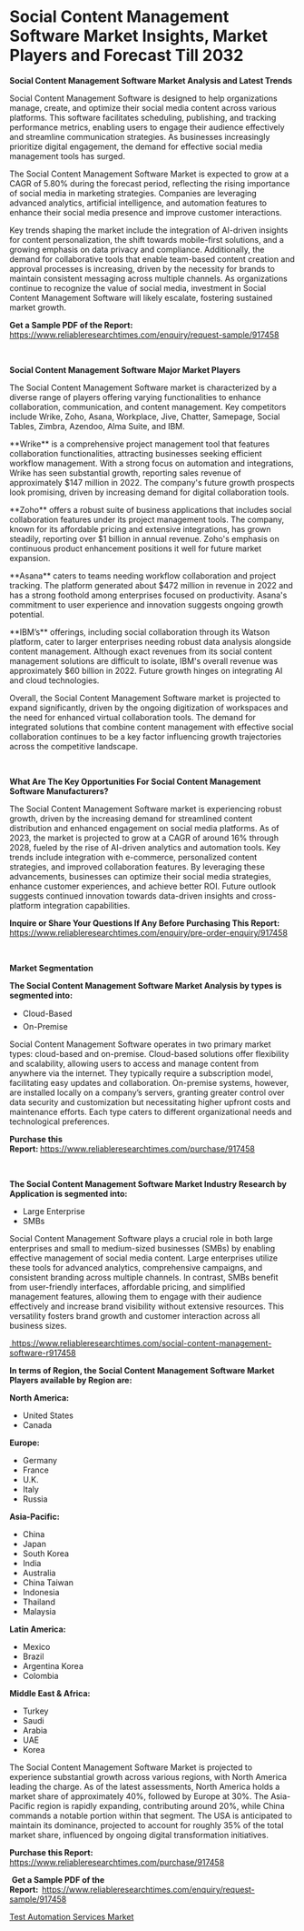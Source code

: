 <p><h1>Social Content Management Software Market Insights, Market Players and Forecast Till 2032</h1></p><p><strong>Social Content Management Software Market Analysis and Latest Trends</strong></p>
<p><p>Social Content Management Software is designed to help organizations manage, create, and optimize their social media content across various platforms. This software facilitates scheduling, publishing, and tracking performance metrics, enabling users to engage their audience effectively and streamline communication strategies. As businesses increasingly prioritize digital engagement, the demand for effective social media management tools has surged.</p><p>The Social Content Management Software Market is expected to grow at a CAGR of 5.80% during the forecast period, reflecting the rising importance of social media in marketing strategies. Companies are leveraging advanced analytics, artificial intelligence, and automation features to enhance their social media presence and improve customer interactions. </p><p>Key trends shaping the market include the integration of AI-driven insights for content personalization, the shift towards mobile-first solutions, and a growing emphasis on data privacy and compliance. Additionally, the demand for collaborative tools that enable team-based content creation and approval processes is increasing, driven by the necessity for brands to maintain consistent messaging across multiple channels. As organizations continue to recognize the value of social media, investment in Social Content Management Software will likely escalate, fostering sustained market growth.</p></p>
<p><strong>Get a Sample PDF of the Report:&nbsp;</strong> <a href="https://www.reliableresearchtimes.com/enquiry/request-sample/917458?utm_campaign=2938&utm_medium=2&utm_source=Github&utm_content=ia&utm_term=05032025&utm_id=social-content-management-software">https://www.reliableresearchtimes.com/enquiry/request-sample/917458</a></p>
<p>&nbsp;</p>
<p><strong>Social Content Management Software Major Market Players</strong></p>
<p><p>The Social Content Management Software market is characterized by a diverse range of players offering varying functionalities to enhance collaboration, communication, and content management. Key competitors include Wrike, Zoho, Asana, Workplace, Jive, Chatter, Samepage, Social Tables, Zimbra, Azendoo, Alma Suite, and IBM.</p><p>**Wrike** is a comprehensive project management tool that features collaboration functionalities, attracting businesses seeking efficient workflow management. With a strong focus on automation and integrations, Wrike has seen substantial growth, reporting sales revenue of approximately $147 million in 2022. The company's future growth prospects look promising, driven by increasing demand for digital collaboration tools.</p><p>**Zoho** offers a robust suite of business applications that includes social collaboration features under its project management tools. The company, known for its affordable pricing and extensive integrations, has grown steadily, reporting over $1 billion in annual revenue. Zoho's emphasis on continuous product enhancement positions it well for future market expansion.</p><p>**Asana** caters to teams needing workflow collaboration and project tracking. The platform generated about $472 million in revenue in 2022 and has a strong foothold among enterprises focused on productivity. Asana's commitment to user experience and innovation suggests ongoing growth potential.</p><p>**IBM’s** offerings, including social collaboration through its Watson platform, cater to larger enterprises needing robust data analysis alongside content management. Although exact revenues from its social content management solutions are difficult to isolate, IBM's overall revenue was approximately $60 billion in 2022. Future growth hinges on integrating AI and cloud technologies.</p><p>Overall, the Social Content Management Software market is projected to expand significantly, driven by the ongoing digitization of workspaces and the need for enhanced virtual collaboration tools. The demand for integrated solutions that combine content management with effective social collaboration continues to be a key factor influencing growth trajectories across the competitive landscape.</p></p>
<p>&nbsp;</p>
<p><strong>What Are The Key Opportunities For Social Content Management Software Manufacturers?</strong></p>
<p><p>The Social Content Management Software market is experiencing robust growth, driven by the increasing demand for streamlined content distribution and enhanced engagement on social media platforms. As of 2023, the market is projected to grow at a CAGR of around 16% through 2028, fueled by the rise of AI-driven analytics and automation tools. Key trends include integration with e-commerce, personalized content strategies, and improved collaboration features. By leveraging these advancements, businesses can optimize their social media strategies, enhance customer experiences, and achieve better ROI. Future outlook suggests continued innovation towards data-driven insights and cross-platform integration capabilities.</p></p>
<p><strong>Inquire or Share Your Questions If Any Before Purchasing This Report:</strong> <a href="https://www.reliableresearchtimes.com/enquiry/pre-order-enquiry/917458?utm_campaign=2938&utm_medium=2&utm_source=Github&utm_content=ia&utm_term=05032025&utm_id=social-content-management-software">https://www.reliableresearchtimes.com/enquiry/pre-order-enquiry/917458</a></p>
<p>&nbsp;</p>
<p><strong>Market Segmentation</strong></p>
<p><strong>The Social Content Management Software Market Analysis by types is segmented into:</strong></p>
<p><ul><li>Cloud-Based</li><li>On-Premise</li></ul></p>
<p><p>Social Content Management Software operates in two primary market types: cloud-based and on-premise. Cloud-based solutions offer flexibility and scalability, allowing users to access and manage content from anywhere via the internet. They typically require a subscription model, facilitating easy updates and collaboration. On-premise systems, however, are installed locally on a company’s servers, granting greater control over data security and customization but necessitating higher upfront costs and maintenance efforts. Each type caters to different organizational needs and technological preferences.</p></p>
<p><strong>Purchase this Report:&nbsp;</strong><a href="https://www.reliableresearchtimes.com/purchase/917458?utm_campaign=2938&utm_medium=2&utm_source=Github&utm_content=ia&utm_term=05032025&utm_id=social-content-management-software">https://www.reliableresearchtimes.com/purchase/917458</a></p>
<p>&nbsp;</p>
<p><strong>The Social Content Management Software Market Industry Research by Application is segmented into:</strong></p>
<p><ul><li>Large Enterprise</li><li>SMBs</li></ul></p>
<p><p>Social Content Management Software plays a crucial role in both large enterprises and small to medium-sized businesses (SMBs) by enabling effective management of social media content. Large enterprises utilize these tools for advanced analytics, comprehensive campaigns, and consistent branding across multiple channels. In contrast, SMBs benefit from user-friendly interfaces, affordable pricing, and simplified management features, allowing them to engage with their audience effectively and increase brand visibility without extensive resources. This versatility fosters brand growth and customer interaction across all business sizes.</p></p>
<p><a href="https://www.reliableresearchtimes.com/social-content-management-software-r917458?utm_campaign=2938&utm_medium=2&utm_source=Github&utm_content=ia&utm_term=05032025&utm_id=social-content-management-software">&nbsp;https://www.reliableresearchtimes.com/social-content-management-software-r917458</a></p>
<p><strong>In terms of Region, the Social Content Management Software Market Players available by Region are:</strong></p>
<p>
    <p> <strong> North America: </strong>
        <ul>
            <li>United States</li>
            <li>Canada</li>
        </ul>
        </p> 
    <p> <strong> Europe: </strong>
        <ul>
            <li>Germany</li>
            <li>France</li>
            <li>U.K.</li>
            <li>Italy</li>
            <li>Russia</li>
        </ul>
        </p> 
    <p> <strong> Asia-Pacific: </strong>
        <ul>
            <li>China</li>
            <li>Japan</li>
            <li>South Korea</li>
            <li>India</li>
            <li>Australia</li>
            <li>China Taiwan</li>
            <li>Indonesia</li>
            <li>Thailand</li>
            <li>Malaysia</li>
        </ul>
        </p> 
    <p> <strong> Latin America: </strong>
        <ul>
            <li>Mexico</li>
            <li>Brazil</li>
            <li>Argentina Korea</li>
            <li>Colombia</li>
        </ul>
        </p> 
    <p> <strong> Middle East & Africa: </strong>
        <ul>
            <li>Turkey</li>
            <li>Saudi</li>
            <li>Arabia</li>
            <li>UAE</li>
            <li>Korea</li>
        </ul>
    </p>
    </p>
<p><p>The Social Content Management Software Market is projected to experience substantial growth across various regions, with North America leading the charge. As of the latest assessments, North America holds a market share of approximately 40%, followed by Europe at 30%. The Asia-Pacific region is rapidly expanding, contributing around 20%, while China commands a notable portion within that segment. The USA is anticipated to maintain its dominance, projected to account for roughly 35% of the total market share, influenced by ongoing digital transformation initiatives.</p></p>
<p><strong>Purchase this Report: </strong><a href="https://www.reliableresearchtimes.com/purchase/917458?utm_campaign=2938&utm_medium=2&utm_source=Github&utm_content=ia&utm_term=05032025&utm_id=social-content-management-software">https://www.reliableresearchtimes.com/purchase/917458</a></p>
<p>&nbsp;<strong>Get a Sample PDF of the Report:&nbsp;&nbsp;</strong><a href="https://www.reliableresearchtimes.com/enquiry/request-sample/917458?utm_campaign=2938&utm_medium=2&utm_source=Github&utm_content=ia&utm_term=05032025&utm_id=social-content-management-software">https://www.reliableresearchtimes.com/enquiry/request-sample/917458</a></p>
<p><strong></strong></p>
<p><p><a href="https://github.com/zupankocka/Market-Research-Report-List-1/blob/main/test-automation-services-market.md?utm_campaign=2938&utm_medium=2&utm_source=Github&utm_content=ia&utm_term=05032025&utm_id=social-content-management-software">Test Automation Services Market</a></p></p>